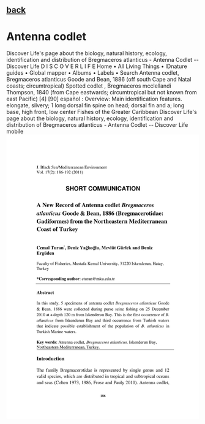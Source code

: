 ## [back](../index.md) 
# Antenna codlet
Discover Life's page about the biology, natural history, ecology, identification and distribution of Bregmaceros atlanticus - Antenna Codlet -- Discover Life D I S C O V E R L I F E Home • All Living Things • IDnature guides • Global mapper • Albums • Labels • Search Antenna codlet, Bregmaceros atlanticus Goode and Bean, 1886 (off south Cape and Natal coasts; circumtropical) Spotted codlet , Bregmaceros mcclellandi Thompson, 1840 (from Cape eastwards; circumtropical but not known from east Pacific) [4] [90] español : Overview: Main identification features. elongate, silvery; 1 long dorsal fin spine on head; dorsal fin and a; long base, high front, low center Fishes of the Greater Caribbean Discover Life's page about the biology, natural history, ecology, identification and distribution of Bregmaceros atlanticus - Antenna Codlet -- Discover Life mobile
![zdjecie ryby :)](../fotki/Antenna_codlet.jpg)
